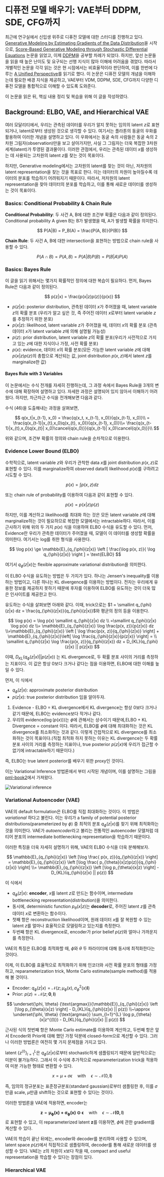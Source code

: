 # 디퓨전 모델 배우기: VAE부터 DDPM, SDE, CFG까지

최근에 연구실에서 신입생 위주로 디퓨전 모델에 대한 스터디를 진행하고 있다. [Generative Modeling by Estimating Gradients of the Data Distribution](https://arxiv.org/abs/1907.05600)을 시작으로, [Score-Based Generative Modeling through Stochastic Differential Equations](https://arxiv.org/abs/2011.13456) 논문을 읽었고, 이제 [DDPM](https://arxiv.org/abs/2006.11239)을 공부할 차례가 되었다. 하지만, 앞선 논문들을 읽을 때 높은 난이도 및 요구되는 선행 지식이 많아 이해에 어려움을 겪었다. 따라서 개별적인 논문을 각각 읽는 것은 현 시점에서는 비효율적이라 판단하여, 이를 한번에 다루는 [A Unified Perspective](https://arxiv.org/abs/2208.11970)를 읽기로 했다. 이 논문은 디퓨전 모델의 개념을 이해하는데 필요한 배경 지식을 제공하고, VAE부터 VDM, DDPM, SDE, CFG까지 다양한 디퓨전 모델을 통합적으로 이해할 수 있도록 도와준다.

이 논문을 읽은 뒤, 핵심 내용 정리 및 복습을 위해 이 글을 작성하였다.

## Background: ELBO, VAE, and Hierarchical  VAE

여러 모달리티에서, 우리는 관측된 데이터를 우리가 알지 못하는 임의의 latent $z$로 표현되거나, latent로부터 생성된 것으로 생각할 수 있다. 여기서는 플라톤의 동굴의 우화를 활용하여 이러한 개념을 설명하고 있다. 이 우화에서는 동굴 속의 사람들은 동굴 속의 2차원 그림자(observation)만을 보고 살아가지만, 사실 그 그림자는 더욱 복잡한 3차원 세계(latent)가 투영된 결과물이다. 이러한 관점에서, 우리는 관측된 데이터 $x$를 생성하는 데 사용되는 고차원의 latent $z$를 찾는 것이 목표이다.

하지만, Generative modeling에서는 고차원의 latent를 찾는 것이 아닌, 저차원의 latent representation을 찾는 것을 목표로 한다. 이는 데이터의 차원이 높아질수록 데이터의 분포를 학습하기 어려워지기 때문이다. 따라서, 저차원의 latent representation을 찾아 데이터의 분포를 학습하고, 이를 통해 새로운 데이터를 생성하는 것이 목표이다.

### Basics: Conditional Probability & Chain Rule

**Conditional Probability**: 두 사건 A, B에 대한 조건부 확률은 다음과 같이 정의된다. Conditional probability A given B는 B가 발생했을 때, A가 발생할 확률을 의미한다.

$$
P(A|B) = P_B(A) = \frac{P(A, B)}{P(B)}
$$

**Chain Rule**: 두 사건 A, B에 대한 intersection을 표현하는 방법으로 chain rule을 사용할 수 있다.

$$
P(A \cap B) = P(A, B) = P(A|B)P(B) = P(B|A)P(A)
$$

### Basics: Bayes Rule

이 글을 읽기 위해서는 몇가지 확률적인 정의에 대한 복습이 필요하다. 먼저, Bayes Rule은 다음과 같이 정의된다.

$$
p(z|x) = \frac{p(x|z)p(z)}{p(x)}
$$

- $p(z|x)$: posterior distribution, 관측된 데이터 $x$가 주어졌을 때, latent variable $z$의 확률 분포 (우리가 알고 싶은 것, 즉 주어진 데이터 $x$로부터 latent variable $z$를 추정하기 위한 분포)
- $p(x|z)$: likelihood, latent variable $z$가 주어졌을 때, 데이터 $x$의 확률 분포 (관측 데이터 $x$가 latent variable $z$에 의해 설명될 가능성)
- $p(z)$: prior distribution, latent variable $z$의 확률 분포(우리가 사전적으로 가지고 있는 $z$에 대한 지식이나 가정, 사전 확률 분포)
- $p(x)$: evidence, 데이터 $x$의 확률 분포(모든 가능한 latent variable $z$에 대해 $p(x|z)p(z)$의 총합으로 계산되는 값, joint distribution $p(x,z)$에서 latent $z$를 marginalize한 값)

#### Bayes Rule with 3 Variables

이 논문에서는 수식 전개를 자세히 진행하는데, 그 과정 속에서 Bayes Rule을 3개의 변수에 대해 확장하여 설명하고 있다. 자세한 과정은 설명되어 있지 않아서 이해하기 어려웠다. 하지만, 차근차근 수식을 전개해보면 다음과 같다.

수식 (46)을 도출해내는 과정을 살펴보면,

$$
q(x_t|x_{t-1}, x_0) = \frac{q(x_t, x_{t-1}, x_0)}{q(x_{t-1}, x_0)}\\
= \frac{q(x_{t-1}|x_{t},x_0)q(x_{t}, x_0)}{q(x_{t-1}, x_0)}\\= \frac{q(x_{t-1}|x_{t},x_0)q(x_{t}| x_0)\cancel{q(x_0)}}{q(x_{t-1}| x_0)\cancel{q(x_0)}}\\
$$

위와 같으며, 조건부 확률의 정의와 chain rule을 순차적으로 이용한다.

### Evidence Lower Bound (ELBO)

수학적으로, latent variable $z$와 우리가 관착한 data $x$를 joint distribution $p(x, z)$로 표현할 수 있다. 이를 marginalize하여 observed data의 likelihood $p(x)$를 구하려고 시도할 수 있다.

$$
p(x) = \int p(x, z) dz
$$

또는 chain rule of probability를 이용하여 다음과 같이 표현할 수 있다.

$$
p(x) =  p(x|z)p(z)
$$

하지만, 이를 계산하고 likelihood를 최대화 하는 것은 모든 latent variable $z$에 대해 marginalize하는 것이 필요하므로 복잡한 모델에서는 intractable하다. 따라서, 이를 근사하기 위해 위의 두 가지 $p(x)$ 식을 이용하여 ELBO 수식을 유도할 수 있다. 먼저, Evidence란 우리가 관측한 데이터가 주어졌을 때, 모델이 이 데이터를 생성할 확률을 의미한다. 여기서는 log를 취한 형식을 사용한다.

$$
\log p(x) \ge \mathbb{E}_{q_{\phi}(z|x)} \left [ \frac{\log p(x, z)}{ \log q_{\phi}(z|x)} \right ]  = \text{ELBO}
$$

여기서 $q_{\phi}(z|x)$는 flexible approximate variational distribution을 의미한다.

이 ELBO 수식을 유도하는 방법은 두 가지가 있다. 하나는 Jensen's inequality를 이용하는 방법이고, 다른 하나는 KL divergence를 이용하는 방법이다. 전자는 우리에게 유용한 정보를 제공하지 못하기 때문에 후자를 이용하여 ELBO를 유도하는 것이 더욱 많은 인사이트를 제공한고 한다.

유도하는 수식을 살펴보면 아래와 같다. 이때, trick으로는 $1 = \smallint q_{\phi}(z|x) dz = \frac{q_{\phi}(z|x)}{q_{\phi}(z|x)}$와 평균의 정의 등을 이용한다.

$$
\log p(x) = 
\log p(x) \smallint q_{\phi}(z|x) dz \\
=\smallint q_{\phi}(z|x) \log p(x) dz 
\\= \mathbb{E}_{q_{\phi}(z|x)} \log \frac{p(x, z)}{p(z|x)} dz
\\=\mathbb{E}_{q_{\phi}(z|x)} \left [ \log \frac{p(x, z)}{q_{\phi}(z|x)} \right] + \mathbb{E}_{q_{\phi}(z|x)}\left[ \log \frac{q_{\phi}(z|x)}{p(z|x)} \right] = \\
\smallint q_{\phi}(z|x) \log \frac{p(x, z)}{q_{\phi}(z|x)} dz + D_{KL}(q_{\phi}(z|x) || p(z|x))
$$

이때, $D_{KL}(q_{\phi}(z|x) || p(z|x))$ 는 KL divergence로, 두 확률 분포 사이의 거리를 측정하는 지표이다. 이 값은 항상 0보다 크거나 같다는 점을 이용하면, ELBO에 대한 이해를 높일 수 있다.

먼저, 이 식에서

- $q_{\phi}(z|x)$: approximate posterior distribution
- $p(z|x)$: true posterior distribution
임을 알아두자.

1. Evidence - ELBO = KL divergence에서 KL divergence는 항상 0보다 크거나 같기 때문에, ELBO는 evidence보다 작거나 같다.
2. 우리의 evidence($\log(p(x))$)는 $\phi$에 관해서는 상수이기 때문에,ELBO + KL Divergence = constant 이다. 따라서, ELBO를 $\phi$에 대해 최대화하는 것은 KL divergence를 최소화하는 것과 같다. 이렇게 간접적으로 KL divergence를 최소화하는 것이 목표이다.(직접 최적화 하지 못하는 이유는 KL divergence는 두 확률 분포 사이의 거리를 측정하는 지표이나, true posterior $p(z|x)$에 우리가 접근할 수 없기에 intractable하기 때문이다.)

즉, ELBO는 true latent posterior를 배우기 위한 proxy인 것이다.

이는 Variational Inference 방법론에서 부터 시작된 개념이며, 이를 설명하는 그림을 [pml-book2](http://probml.github.io/book2)에서 가져왔다.


![Variational inference](https://github.com/user-attachments/assets/5983394b-772e-4c27-9351-6a4e9345d3cf)

### Variational Autoencoder (VAE)

VAE의 default formulation은 ELBO를 직접 최대화하는 것이다. 이 방법은 *variational* 하다고 불린다. 이는 우리가 a family of potential posterior distributions(parameterized by $\phi$) 중 최적의 분포 $q_{\phi}(z|x)$를 찾기 위해 최적화하는 것을 의미한다. VAE가 *autoencoder*라고 불리는 전통적인 autoencoder 모델처럼 데티어 분포의 intermediate bottlenecking representation을 학습하기 때문이다.

이러한 특징을 더욱 자세히 설명하기 위해, VAE의 ELBO 수식을 더욱 분해해보자.

$$
\mathbb{E}_{q_{\phi}(z|x)} \left [\log \frac{ p(x, z)}{q_{\phi}(z|x)} \right] = \mathbb{E}_{q_{\phi}(z|x)} \left [\log \frac{ p_{\theta}(x|z)p(z)}{q_{\phi}(z|x)} \right]
\\= \mathbb{E}_{q_{\phi}(z|x)} \left [\log p_{\theta}(x|z) \right] - D_{KL}(q_{\phi}(z|x) || p(z))
$$

이 식에서

- $q_{\phi}(z|x)$: **encoder**, $x$를 latent $z$로 만드는 함수이며, intermediate bottlenecking representation(distribution)을 의미한다.
- 동시에, deterministic function $p_{\theta}(x|z)$는 **decoder**로, 주어진 latent $z$를 관측 데이터 $x$로 변환하는 함수이다.
- 첫째 항은 reconstruction likelihood이며, 원래 데이터 $x$를 잘 복원할 수 있는 latent $z$를 얼마나 효율적으로 모델링하고 있는지를 측정한다.
- 두번째 항은 KL divergence로, encoder가 prior belief $p(z)$와 얼마나 가까운지를 측정한다.

VAE의 특징은 ELBO를 최적화할 때, $\phi$와 $\theta$ 두 파라미터에 대해 동시에 최적화한다는 것이다.

이제, 이 ELBO를 효율적으로 최적화하기 위해 인코더와 사전 확률 분포의 형태를 가정하고, reparameterization trick, Monte Carlo estimate(sample method)를 적용해 볼 것이다.

- Encoder: $q_{\phi}(z|x) = \mathcal{N}(z;\mu_{\phi}(x), \sigma_{\phi}^2(x)\mathbf{I})$
- Prior: $p(z) = \mathcal{N}(z;\mathbf{0}, \mathbf{I})$

$$
\underset{\phi, \theta} {\text{argmax}}{\mathbb{E}}_{q_{\phi}(z|x)} \left [\log p_{\theta}(x|z) \right] - D_{KL}(q_{\phi}(z|x) || p(z))
\\~\approx \underset{\phi, \theta} {\text{argmax}} \sum_{l=1}^{L} \log p_{\theta}(x|z^{(l)}) - D_{KL}(q_{\phi}(z|x) || p(z))
$$

근사된 식의 첫번째 항은 Monte Carlo estimate를 이용하여 계산하고, 두번째 항은 앞서 Encoder와 Prior에 대해 했던 가정 덕분에 closed-form으로 계산할 수 있다. 그러나 이러한 방법론은 여전히 몇 가지 문제점을 가지고 있다.

latent $\left \{ z^{(l)}  \right \}_{l=1}^{L}$은 $q_{\phi}(z|x)$로부터 stochastic하게 샘플링되기 때문에 일반적으로는 미분이 불가능하다. 그래서 이 수식에 추가적으로 reparameterization trick을 적용하여 미분 가능한 형태로 변환할 수 있다.

$$
x = \mu + \sigma \epsilon \quad \text{with} \quad \epsilon \sim \mathcal{N}(0, \mathbf{I})
$$

즉, 임의의 정규분포는 표준정규분포(standard gaussian)로부터 샘플링한 후, 이를 $\sigma$만큼 scale, $\mu$만큼 shift하는 것으로 표현할 수 있다는 것이다.

이러한 방법론을 VAE에 적용하면, encoder는

$$
\mathbf{z} = \mathbf{\mu_{\phi}(x) + \sigma_{\phi}(x) \odot \epsilon} \quad \text{with} \quad \epsilon \sim \mathbf{ \mathcal{N}(0, I})
$$
로 표현할 수 있고, 이 reparameterized latent $\mathbf{z}$를 이용하면, $\phi$에 관한 gradient를 계산할 수 있다.

VAE의 학습이 끝난 뒤에는, encoder와 decoder를 분리하여 사용할 수 있으며, latent space $p(z)$에서 직접적으로 샘플링하여, decoder를 통해 새로운 데이터를 생성할 수 있다. VAE는 z의 차원이 x보다 작을 때, compact and useful representation을 학습할 수 있다는 장점이 있다.


### Hierarchical VAE